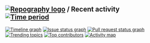 
## [![Repography logo](https://images.repography.com/logo.svg)](https://repography.com) / Recent activity [![Time period](https://images.repography.com/35428199/sudheerneo/sudheer-infotech-web/recent-activity/m_E29ncT-Kr8hrPAjf0iJjcBdPi28DgzISTJoXCL814/rfRciq_zaZckfG4a_erVp2KXCOLyhN3AfD4OT-ZEa-8_badge.svg)](https://repography.com)
[![Timeline graph](https://images.repography.com/35428199/sudheerneo/sudheer-infotech-web/recent-activity/m_E29ncT-Kr8hrPAjf0iJjcBdPi28DgzISTJoXCL814/rfRciq_zaZckfG4a_erVp2KXCOLyhN3AfD4OT-ZEa-8_timeline.svg)](https://github.com/sudheerneo/sudheer-infotech-web/commits)
[![Issue status graph](https://images.repography.com/35428199/sudheerneo/sudheer-infotech-web/recent-activity/m_E29ncT-Kr8hrPAjf0iJjcBdPi28DgzISTJoXCL814/rfRciq_zaZckfG4a_erVp2KXCOLyhN3AfD4OT-ZEa-8_issues.svg)](https://github.com/sudheerneo/sudheer-infotech-web/issues)
[![Pull request status graph](https://images.repography.com/35428199/sudheerneo/sudheer-infotech-web/recent-activity/m_E29ncT-Kr8hrPAjf0iJjcBdPi28DgzISTJoXCL814/rfRciq_zaZckfG4a_erVp2KXCOLyhN3AfD4OT-ZEa-8_prs.svg)](https://github.com/sudheerneo/sudheer-infotech-web/pulls)
[![Trending topics](https://images.repography.com/35428199/sudheerneo/sudheer-infotech-web/recent-activity/m_E29ncT-Kr8hrPAjf0iJjcBdPi28DgzISTJoXCL814/rfRciq_zaZckfG4a_erVp2KXCOLyhN3AfD4OT-ZEa-8_words.svg)](https://github.com/sudheerneo/sudheer-infotech-web/commits)
[![Top contributors](https://images.repography.com/35428199/sudheerneo/sudheer-infotech-web/recent-activity/m_E29ncT-Kr8hrPAjf0iJjcBdPi28DgzISTJoXCL814/rfRciq_zaZckfG4a_erVp2KXCOLyhN3AfD4OT-ZEa-8_users.svg)](https://github.com/sudheerneo/sudheer-infotech-web/graphs/contributors)
[![Activity map](https://images.repography.com/35428199/sudheerneo/sudheer-infotech-web/recent-activity/m_E29ncT-Kr8hrPAjf0iJjcBdPi28DgzISTJoXCL814/rfRciq_zaZckfG4a_erVp2KXCOLyhN3AfD4OT-ZEa-8_map.svg)](https://github.com/sudheerneo/sudheer-infotech-web/commits)

